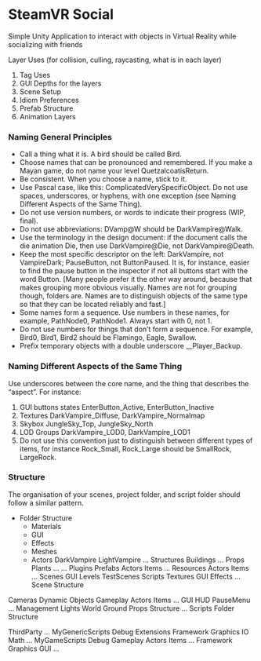 SteamVR Social
==============

Simple Unity Application to interact with objects in Virtual Reality while socializing with friends


Layer Uses (for collision, culling, raycasting, what is in each layer)
1. Tag Uses
2. GUI Depths for the layers
3. Scene Setup
4. Idiom Preferences
5. Prefab Structure
6. Animation Layers

### Naming General Principles
* Call a thing what it is. A bird should be called Bird.
* Choose names that can be pronounced and remembered. If you make a Mayan game, do not name your level QuetzalcoatisReturn.
* Be consistent. When you choose a name, stick to it.
* Use Pascal case, like this: ComplicatedVerySpecificObject. Do not use spaces, underscores, or hyphens, with one exception (see Naming Different Aspects of the Same Thing).
* Do not use version numbers, or words to indicate their progress (WIP, final).
* Do not use abbreviations: DVamp@W should be DarkVampire@Walk.
* Use the terminology in the design document: if the document calls the die animation Die, then use DarkVampire@Die, not DarkVampire@Death.
* Keep the most specific descriptor on the left: DarkVampire, not VampireDark; PauseButton, not ButtonPaused. It is, for instance, easier to find the pause button in the inspector if not all buttons start with the word Button. [Many people prefer it the other way around, because that makes grouping more obvious visually. Names are not for grouping though, folders are. Names are to distinguish objects of the same type so that they can be located reliably and fast.]
* Some names form a sequence. Use numbers in these names, for example, PathNode0, PathNode1. Always start with 0, not 1.
* Do not use numbers for things that don’t form a sequence. For example, Bird0, Bird1, Bird2 should be Flamingo, Eagle, Swallow.
* Prefix temporary objects with a double underscore __Player_Backup.

### Naming Different Aspects of the Same Thing
Use underscores between the core name, and the thing that describes the “aspect”. For instance:
1. GUI buttons states EnterButton_Active, EnterButton_Inactive
2. Textures DarkVampire_Diffuse, DarkVampire_Normalmap
3. Skybox JungleSky_Top, JungleSky_North
4. LOD Groups DarkVampire_LOD0, DarkVampire_LOD1
5. Do not use this convention just to distinguish between different types of items, for instance Rock_Small, Rock_Large should be SmallRock, LargeRock.

### Structure
The organisation of your scenes, project folder, and script folder should follow a similar pattern.

- Folder Structure
  * Materials
  * GUI
  * Effects
  * Meshes
  * Actors
      DarkVampire
      LightVampire
      ...
   Structures
      Buildings
      ...
   Props
      Plants
      ...
   ...
Plugins
Prefabs
   Actors
   Items
   ...
Resources
   Actors
   Items
   ...
Scenes
   GUI
   Levels
   TestScenes
Scripts
Textures
GUI
Effects
...
Scene Structure

Cameras
Dynamic Objects
Gameplay
   Actors
   Items
   ...
GUI
   HUD
   PauseMenu
   ...
Management
Lights
World
   Ground
   Props
   Structure
   ...
Scripts Folder Structure

ThirdParty
   ...
MyGenericScripts
   Debug
   Extensions
   Framework
   Graphics
   IO
   Math
   ...
MyGameScripts
   Debug
   Gameplay
      Actors
      Items
      ...
   Framework
   Graphics
   GUI
   ...
